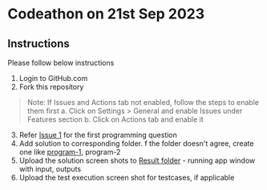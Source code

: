 # Codeathon on 21st Sep 2023

## Instructions
Please follow below instructions
  1. Login to GitHub.com
  2. Fork this repository

  > Note: If Issues and Actions tab not enabled, follow the steps to enable them first
   a. Click on Settings > General and enable Issues under Features section
   b. Click on Actions tab and enable it

  3. Refer [Issue 1](https://github.com/ambilykk/airindia-codeathon-sep23/issues/1) for the first programming question
  4. Add solution to corresponding folder. f the folder doesn't agree, create one like [program-1](./program-1), program-2
  5. Upload the solution screen shots to [Result folder](./result) - running app window with input, outputs
  6. Upload the test execution screen shot for testcases, if applicable


